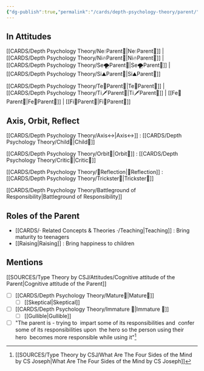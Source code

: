 ```yaml
---
{"dg-publish":true,"permalink":"/cards/depth-psychology-theory/parent/","created":"2022-12-27T21:12:34.561+01:00","updated":"2023-04-24T12:58:46.709+02:00"}
---
```



## In Attitudes

[[CARDS/Depth Psychology Theory/Ne💧Parent🤨\|Ne💧Parent🤨]] | [[CARDS/Depth Psychology Theory/Ni🔥Parent🤨\|Ni🔥Parent🤨]] | [[CARDS/Depth Psychology Theory/Se🌪️Parent🤨\|Se🌪️Parent🤨]] | [[CARDS/Depth Psychology Theory/Si⛰️Parent🤨\|Si⛰️Parent🤨]]

[[CARDS/Depth Psychology Theory/Te🏹Parent🤨\|Te🏹Parent🤨]] | [[CARDS/Depth Psychology Theory/Ti🗡️Parent🤨\|Ti🗡️Parent🤨]] | [[Fe💉Parent🤨\|Fe💉Parent🤨]] | [[Fi🧭Parent🤨\|Fi🧭Parent🤨]]

## Axis, Orbit, Reflect

[[CARDS/Depth Psychology Theory/Axis↔️\|Axis↔️]] : [[CARDS/Depth Psychology Theory/Child👼\|Child👼]]

[[CARDS/Depth Psychology Theory/Orbit💫\|Orbit💫]] : [[CARDS/Depth Psychology Theory/Critic🤔\|Critic🤔]]

[[CARDS/Depth Psychology Theory/🔀Reflection\|🔀Reflection]] : [[CARDS/Depth Psychology Theory/Trickster🤡\|Trickster🤡]]

[[CARDS/Depth Psychology Theory/Battleground of Responsibility\|Battleground of Responsibility]]

## Roles of the Parent

- [[CARDS/· Related Concepts & Theories ·/Teaching\|Teaching]] : Bring maturity to teenagers
- [[Raising\|Raising]] : Bring happiness to children 

## Mentions

 [[SOURCES/Type Theory by CSJ/Attitudes/Cognitive attitude of the Parent\|Cognitive attitude of the Parent]] 
- [ ] [[CARDS/Depth Psychology Theory/Mature🐢\|Mature🐢]]
	- [ ] [[Skeptical\|Skeptical]]
- [ ] [[CARDS/Depth Psychology Theory/Immature 🐎\|Immature 🐎]]
	- [ ] [[Gullible\|Gullible]]
- [ ] "The parent is - trying to  impart some of its responsibilities and  confer some of its responsibilities upon  the hero so the person using their hero  becomes more responsible while using it"[^1]

[^1]: [[SOURCES/Type Theory by CSJ/What Are The Four Sides of the Mind by CS Joseph\|What Are The Four Sides of the Mind by CS Joseph]]